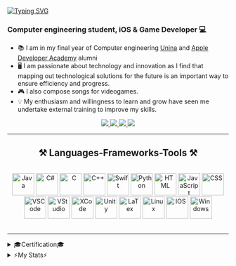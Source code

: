 <a href="https://git.io/typing-svg"><img src="https://readme-typing-svg.demolab.com?font=Righteous&size=35&weight=400&pause=1000&color=24B6F7&random=false&width=437&height=60&lines=Hello+!+👋;+I+'m+Serena+Savarese+!+🦖" alt="Typing SVG" /></a>

<h3 align="centre">Computer engineering student, iOS & Game Developer 💻</h3>

- 📚 I am in my final year of Computer engineering [Unina](http://www.unina.it/home;jsessionid=713EDAFF2C4FF71107586896FA049017.node_publisher12) and  [Apple Developer Academy](https://www.developeracademy.unina.it/it/) alumni
  <!-- Hardworking and motivated computer engineering student with strong communication skills and the ability to be proactive. -->
- 🖥️ I am passionate about technology and innovation as I find that mapping out technological solutions for
the future is an important way to ensure efficiency and progress.
- 🎮 I also compose songs for videogames. 
- 💡 My enthusiasm and willingness to learn and grow have seen me undertake external training to improve my skills.
<!-- - 🌍 Check out my website here: [My Portfolio Website](https://babysauro.github.io/BabysauroWebSite/) -->


<div align="center">
   <a href="mailto:sesesa02@gmail.com">
    <img src="https://img.shields.io/badge/Gmail-D14836?style=for-the-badge&logo=gmail&logoColor=white" />
  </a>
  <a href="https://www.linkedin.com/in/serena-savarese-13a93024b">
    <img src="https://img.shields.io/badge/LinkedIn-0077B5?style=for-the-badge&logo=linkedin&logoColor=white" />
  </a>
  <a href="https://discord.com/channels/@me">
    <img src="https://img.shields.io/badge/Discord-5865F2?style=for-the-badge&logo=discord&logoColor=white" />
  </a>
  <a href="https://soundcloud.com/babysauro-681006921">
    <img src="https://img.shields.io/badge/SoundCloud-FF3300?style=for-the-badge&logo=soundcloud&logoColor=white" />
  </a>
</div>


<!--
![babysauro's GitHub stats](https://github-readme-stats.vercel.app/api?username=babysauro&show_icons=true&theme=tokyonight) &nbsp; &nbsp; [![Top Langs](https://github-readme-stats.vercel.app/api/top-langs/?username=babysauro&theme=tokyonight&hide_progress=true)](https://github.com/babysauro/github-readme-stats)
-->

___________________________________________________________________________________________________________________________
<h2 align="center">⚒️ Languages-Frameworks-Tools ⚒️</h2>
<br/>
<div align="center">
   <img  alt="Java" width="50px" src="https://cdn.jsdelivr.net/gh/devicons/devicon@latest/icons/java/java-original.svg"/>
   <img  alt="C#" width="50px" src="https://cdn.jsdelivr.net/gh/devicons/devicon@latest/icons/csharp/csharp-line.svg"/>
   <img  alt="C" width="50px" src="https://cdn.jsdelivr.net/gh/devicons/devicon@latest/icons/c/c-plain.svg"/>
   <img  alt="C++" width="50px" src="https://cdn.jsdelivr.net/gh/devicons/devicon@latest/icons/cplusplus/cplusplus-plain.svg"/>
   <img  alt="Swift" width="50px" src="https://cdn.jsdelivr.net/gh/devicons/devicon@latest/icons/swift/swift-original.svg"/>
   <img  alt="Python" width="50px" src="https://cdn.jsdelivr.net/gh/devicons/devicon@latest/icons/python/python-original.svg"/>
   <img  alt="HTML" width="50px" src="https://cdn.jsdelivr.net/gh/devicons/devicon@latest/icons/html5/html5-plain.svg"/>
   <img  alt="JavaScript" width="50px" src="https://cdn.jsdelivr.net/gh/devicons/devicon@latest/icons/javascript/javascript-plain.svg"/>
   <img  alt="CSS" width="50px" src="https://cdn.jsdelivr.net/gh/devicons/devicon@latest/icons/css3/css3-plain.svg"/>
   <img  alt="VSCode" width="50px" src="https://cdn.jsdelivr.net/gh/devicons/devicon@latest/icons/vscode/vscode-original.svg"/>
   <img  alt="VStudio" width="50px" src="https://cdn.jsdelivr.net/gh/devicons/devicon@latest/icons/visualstudio/visualstudio-plain.svg"/>
   <img  alt="XCode" width="50px" src="https://cdn.jsdelivr.net/gh/devicons/devicon@latest/icons/xcode/xcode-original.svg"/>
   <img  alt="Unity" width="50px" src="https://cdn.jsdelivr.net/gh/devicons/devicon@latest/icons/unity/unity-original.svg"/>
   <img  alt="LaTex" width="50px" src="https://img.icons8.com/?size=100&id=WBooq2dInw0x&format=png&color=000000"/>
   <img  alt="Linux" width="50px" src="https://cdn.jsdelivr.net/gh/devicons/devicon@latest/icons/linux/linux-original.svg"/>
   <img  alt="IOS" width="50px" src="https://cdn.jsdelivr.net/gh/devicons/devicon@latest/icons/apple/apple-original.svg"/>
   <img  alt="Windows" width="50px" src="https://cdn.jsdelivr.net/gh/devicons/devicon@latest/icons/windows11/windows11-original.svg"/>
   
</div>
<br/>
<hr/>

<!--
<div align="center">
   <h2>✅ My Contributions ✅</h2>
   <br>
   <img src="https://github.com/babysauro/babysauro/blob/output/github-contribution-grid-snake.gif" alt="snake gif">
</div>
-->
<details>
  <summary>🎓Certification🎓</summary>
  <ul>
    <li><strong>Google Digital Training - Fundamentals of Digital Marketing</strong><br/>
    <em>Issued by Google</em></li>
  </ul>
</details>


<details>
<summary>⚡️My Stats⚡️</summary>
<br>
<div>
   <a href="https://git.io/streak-stats"><img width=420 src="https://streak-stats.demolab.com?user=babysauro&theme=dark" alt="GitHub Streak" /></a>
   <img width=400 src="https://github-readme-stats.vercel.app/api?username=babysauro&show_icons=true&theme=dark&rank_icon=github" alt="GitHub Streak"/>
</br>
   <img width=300 align="center" src="https://github-readme-stats.vercel.app/api/top-langs/?username=babysauro&theme=dark&hide_progress=true" alt="top langs" />
</div>
</details>
<!--
<h2 align="center">⚡️My Stats⚡️</h2>
<br>
<div>
   <a href="https://git.io/streak-stats"><img width=420 src="https://streak-stats.demolab.com?user=babysauro&theme=dark" alt="GitHub Streak" /></a>
   <img width=400 src="https://github-readme-stats.vercel.app/api?username=babysauro&show_icons=true&theme=dark&rank_icon=github" alt="GitHub Streak"/>
</br>
   <img width=300 align="center" src="https://github-readme-stats.vercel.app/api/top-langs/?username=babysauro&theme=dark&hide_progress=true" alt="top langs" />
</div>
-->
<!--
**babysauro/Babysauro** is a ✨ _special_ ✨ repository because its `README.md` (this file) appears on your GitHub profile.

Here are some ideas to get you started:

- 🔭 I’m currently working on ...
- 🌱 I’m currently learning ...
- 👯 I’m looking to collaborate on ...
- 🤔 I’m looking for help with ...
- 💬 Ask me about ...
- 📫 How to reach me: ...
- 😄 Pronouns: ...
- ⚡ Fun fact: ...
-->
